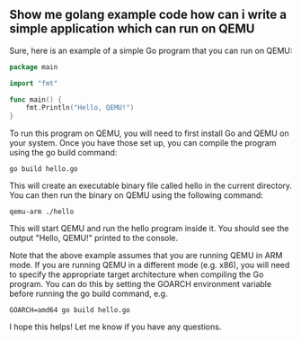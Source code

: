 ## Show me golang example code how can i write a simple application which can run on QEMU

Sure, here is an example of a simple Go program that you can run on QEMU:

```go
package main

import "fmt"

func main() {
    fmt.Println("Hello, QEMU!")
}
```

To run this program on QEMU, you will need to first install Go and QEMU on your system. Once you have those set up, you can compile the program using the go build command:

```
go build hello.go
```
This will create an executable binary file called hello in the current directory. You can then run the binary on QEMU using the following command:

```
qemu-arm ./hello
```
This will start QEMU and run the hello program inside it. You should see the output "Hello, QEMU!" printed to the console.

Note that the above example assumes that you are running QEMU in ARM mode. If you are running QEMU in a different mode (e.g. x86), you will need to specify the appropriate target architecture when compiling the Go program. You can do this by setting the GOARCH environment variable before running the go build command, e.g.

```
GOARCH=amd64 go build hello.go
```
I hope this helps! Let me know if you have any questions.
